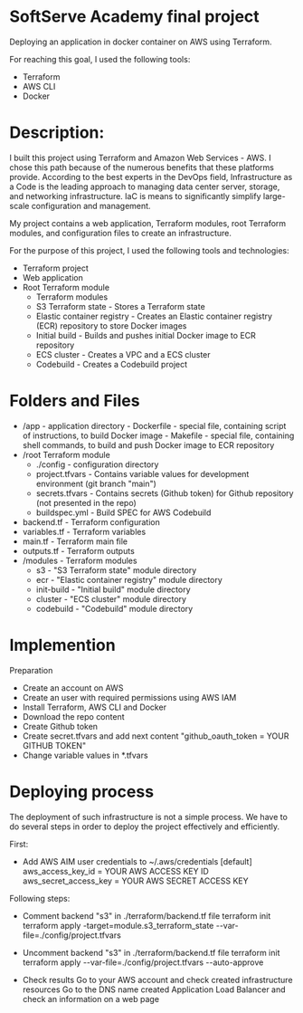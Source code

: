 # SoftServe Academy final project

Deploying an application in docker container on AWS using Terraform.

For reaching this goal, I used the following tools:  

- Terraform
- AWS CLI
- Docker


# Description:


I built this project using Terraform and Amazon Web Services - AWS. I chose this path because of the numerous benefits that these platforms provide. According to the best experts in the DevOps field, Infrastructure as a Code is the leading approach to managing data center server, storage, and networking infrastructure. IaC is means to significantly simplify large-scale configuration and management. 


My project contains a web application, Terraform modules, root Terraform modules, and configuration files to create an infrastructure.

For the purpose of this project, I used the following tools and technologies:

- Terraform project
- Web application
- Root Terraform module
  - Terraform modules
  - S3 Terraform state - Stores a Terraform state
  - Elastic container registry - Creates an Elastic container registry (ECR) repository to store Docker images
  - Initial build - Builds and pushes initial Docker image to ECR repository
  - ECS cluster - Creates a VPC and a ECS cluster
  - Codebuild - Creates a Codebuild project


# Folders and Files

 - /app - application directory
		- Dockerfile - special file, containing script of instructions, to build Docker image
		- Makefile - special file, containing shell commands, to build and push Docker image to ECR repository
 - /root Terraform module
   - ./config - configuration directory
  	- project.tfvars - Contains variable values for development environment (git branch "main")
  	- secrets.tfvars - Contains secrets (Github token) for Github repository (not presented in the repo)
  	- buildspec.yml - Build SPEC for AWS Codebuild
  - backend.tf - Terraform configuration
  - variables.tf - Terraform variables
  - main.tf - Terraform main file
  - outputs.tf - Terraform outputs
 - /modules - Terraform modules
   - s3 - "S3 Terraform state" module directory
   - ecr - "Elastic container registry" module directory
   - init-build - "Initial build" module directory
   - cluster - "ECS cluster" module directory
   - codebuild - "Codebuild" module directory




# Implemention

Preparation

 - Create an account on AWS
 - Create an user with required permissions using AWS IAM
 - Install Terraform, AWS CLI and Docker
 - Download the repo content
 - Create Github token
 - Create secret.tfvars and add next content "github_oauth_token = YOUR GITHUB TOKEN"
 - Change variable values in *.tfvars



# Deploying process


The deployment of such infrastructure is not a simple process. We have to do several steps in order to deploy the project effectively and efficiently.

First:
 - Add AWS AIM user credentials to ~/.aws/credentials
[default]
aws_access_key_id = YOUR AWS ACCESS KEY ID
aws_secret_access_key = YOUR AWS SECRET ACCESS KEY

Following steps:

- Comment backend "s3" in ./terraform/backend.tf file
terraform init
terraform apply -target=module.s3_terraform_state --var-file=./config/project.tfvars

- Uncomment backend "s3" in ./terraform/backend.tf file
terraform init
terraform apply --var-file=./config/project.tfvars --auto-approve

- Check results
Go to your AWS account and check created infrastructure resources
Go to the DNS name created Application Load Balancer and check an information on a web page
